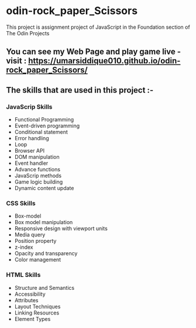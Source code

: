 # odin-rock_paper_Scissors
This project is assignment project of JavaScript in the Foundation section of The Odin Projects 


## You can see my Web Page and play game live - visit : https://umarsiddique010.github.io/odin-rock_paper_Scissors/

## The skills that are used in this project :-

### JavaScrip Skills

- Functional Programming 
- Event-driven programming
- Conditional statement
- Error handling
- Loop
- Browser API
- DOM manipulation
- Event handler
- Advance functions
- JavaScrip methods
- Game logic building
- Dynamic content update


### CSS Skills

- Box-model
- Box model manipulation
- Responsive design with viewport units
- Media query
- Position property
- z-index
- Opacity and transparency
- Color management 

### HTML Skills

- Structure and Semantics
- Accessibility
- Attributes
- Layout Techniques
- Linking Resources
- Element Types